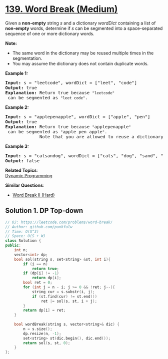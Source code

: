 # [139. Word Break (Medium)](https://leetcode.com/problems/word-break/)

<p>Given a <strong>non-empty</strong> string <em>s</em> and a dictionary <em>wordDict</em> containing a list of <strong>non-empty</strong> words, determine if <em>s</em> can be segmented into a space-separated sequence of one or more dictionary words.</p>

<p><strong>Note:</strong></p>

<ul>
	<li>The same word in the dictionary may be reused multiple times in the segmentation.</li>
	<li>You may assume the dictionary does not contain duplicate words.</li>
</ul>

<p><strong>Example 1:</strong></p>

<pre><strong>Input:</strong> s = "leetcode", wordDict = ["leet", "code"]
<strong>Output:</strong> true
<strong>Explanation:</strong> Return true because <code>"leetcode"</code> can be segmented as <code>"leet code"</code>.
</pre>

<p><strong>Example 2:</strong></p>

<pre><strong>Input:</strong> s = "applepenapple", wordDict = ["apple", "pen"]
<strong>Output:</strong> true
<strong>Explanation:</strong> Return true because <code>"</code>applepenapple<code>"</code> can be segmented as <code>"</code>apple pen apple<code>"</code>.
&nbsp;            Note that you are allowed to reuse a dictionary word.
</pre>

<p><strong>Example 3:</strong></p>

<pre><strong>Input:</strong> s = "catsandog", wordDict = ["cats", "dog", "sand", "and", "cat"]
<strong>Output:</strong> false
</pre>


**Related Topics**:  
[Dynamic Programming](https://leetcode.com/tag/dynamic-programming/)

**Similar Questions**:
* [Word Break II (Hard)](https://leetcode.com/problems/word-break-ii/)


## Solution 1. DP Top-down

```cpp
// OJ: https://leetcode.com/problems/word-break/
// Author: github.com/punkfulw
// Time: O(S^3)
// Space: O(S + W)
class Solution {
public:
    int n;
    vector<int> dp;
    bool sol(string s, set<string> &st, int i){
        if (i == n)
            return true;
        if (dp[i] != -1)
            return dp[i];
        bool ret = 0;
        for (int j = n - i; j >= 0 && !ret; j--){
            string cur = s.substr(i, j);
            if (st.find(cur) != st.end())
                ret |= sol(s, st, i + j);
        }
        return dp[i] = ret;
    }
    
    bool wordBreak(string s, vector<string>& dic) {
        n = s.size();
        dp.resize(n, -1);
        set<string> st(dic.begin(), dic.end());
        return sol(s, st, 0);
    }
};
```
